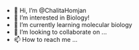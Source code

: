 - 👋 Hi, I’m @ChalitaHomjan
- 👀 I’m interested in Biology!
- 🌱 I’m currently learning molecular biology
- 💞️ I’m looking to collaborate on ...
- 📫 How to reach me ...

<!---
ChalitaHomjan/ChalitaHomjan is a ✨ special ✨ repository because its `README.md` (this file) appears on your GitHub profile.
You can click the Preview link to take a look at your changes.
--->
